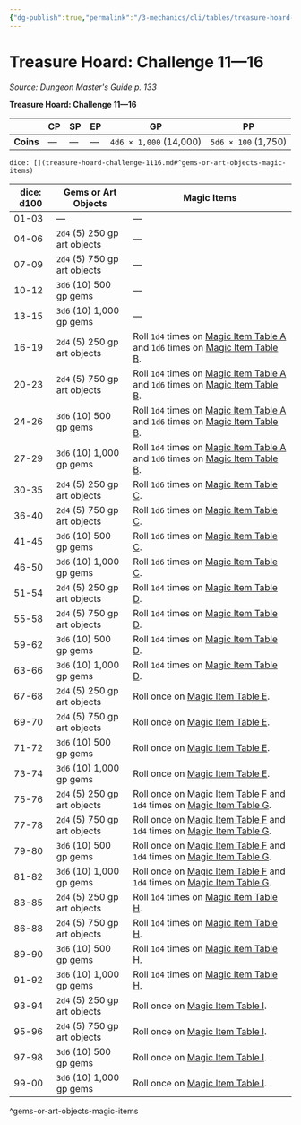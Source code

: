 ```yaml
---
{"dg-publish":true,"permalink":"/3-mechanics/cli/tables/treasure-hoard-challenge-1116/","tags":["ttrpg-cli/compendium/src/5e/dmg"],"noteIcon":""}
---
```


# Treasure Hoard: Challenge 11—16
*Source: Dungeon Master's Guide p. 133* 

**Treasure Hoard: Challenge 11—16**

|  | CP | SP | EP | GP | PP |
|--|----|----|----|----|----|
| **Coins** | — | — | — | `4d6 × 1,000` (14,000) | `5d6 × 100` (1,750) |{ #treasure-hoard-challenge-1116}


`dice: [](treasure-hoard-challenge-1116.md#^gems-or-art-objects-magic-items)`

| dice: d100 | Gems or Art Objects | Magic Items |
|------------|---------------------|-------------|
| 01-03 | — | — |
| 04-06 | `2d4` (5) 250 gp art objects | — |
| 07-09 | `2d4` (5) 750 gp art objects | — |
| 10-12 | `3d6` (10) 500 gp gems | — |
| 13-15 | `3d6` (10) 1,000 gp gems | — |
| 16-19 | `2d4` (5) 250 gp art objects | Roll `1d4` times on [Magic Item Table A](3-Mechanics/CLI/tables/magic-item-table-a.md) and `1d6` times on [Magic Item Table B](3-Mechanics/CLI/tables/magic-item-table-b.md). |
| 20-23 | `2d4` (5) 750 gp art objects | Roll `1d4` times on [Magic Item Table A](3-Mechanics/CLI/tables/magic-item-table-a.md) and `1d6` times on [Magic Item Table B](3-Mechanics/CLI/tables/magic-item-table-b.md). |
| 24-26 | `3d6` (10) 500 gp gems | Roll `1d4` times on [Magic Item Table A](3-Mechanics/CLI/tables/magic-item-table-a.md) and `1d6` times on [Magic Item Table B](3-Mechanics/CLI/tables/magic-item-table-b.md). |
| 27-29 | `3d6` (10) 1,000 gp gems | Roll `1d4` times on [Magic Item Table A](3-Mechanics/CLI/tables/magic-item-table-a.md) and `1d6` times on [Magic Item Table B](3-Mechanics/CLI/tables/magic-item-table-b.md). |
| 30-35 | `2d4` (5) 250 gp art objects | Roll `1d6` times on [Magic Item Table C](3-Mechanics/CLI/tables/magic-item-table-c.md). |
| 36-40 | `2d4` (5) 750 gp art objects | Roll `1d6` times on [Magic Item Table C](3-Mechanics/CLI/tables/magic-item-table-c.md). |
| 41-45 | `3d6` (10) 500 gp gems | Roll `1d6` times on [Magic Item Table C](3-Mechanics/CLI/tables/magic-item-table-c.md). |
| 46-50 | `3d6` (10) 1,000 gp gems | Roll `1d6` times on [Magic Item Table C](3-Mechanics/CLI/tables/magic-item-table-c.md). |
| 51-54 | `2d4` (5) 250 gp art objects | Roll `1d4` times on [Magic Item Table D](3-Mechanics/CLI/tables/magic-item-table-d.md). |
| 55-58 | `2d4` (5) 750 gp art objects | Roll `1d4` times on [Magic Item Table D](3-Mechanics/CLI/tables/magic-item-table-d.md). |
| 59-62 | `3d6` (10) 500 gp gems | Roll `1d4` times on [Magic Item Table D](3-Mechanics/CLI/tables/magic-item-table-d.md). |
| 63-66 | `3d6` (10) 1,000 gp gems | Roll `1d4` times on [Magic Item Table D](3-Mechanics/CLI/tables/magic-item-table-d.md). |
| 67-68 | `2d4` (5) 250 gp art objects | Roll once on [Magic Item Table E](3-Mechanics/CLI/tables/magic-item-table-e.md). |
| 69-70 | `2d4` (5) 750 gp art objects | Roll once on [Magic Item Table E](3-Mechanics/CLI/tables/magic-item-table-e.md). |
| 71-72 | `3d6` (10) 500 gp gems | Roll once on [Magic Item Table E](3-Mechanics/CLI/tables/magic-item-table-e.md). |
| 73-74 | `3d6` (10) 1,000 gp gems | Roll once on [Magic Item Table E](3-Mechanics/CLI/tables/magic-item-table-e.md). |
| 75-76 | `2d4` (5) 250 gp art objects | Roll once on [Magic Item Table F](3-Mechanics/CLI/tables/magic-item-table-f.md) and `1d4` times on [Magic Item Table G](3-Mechanics/CLI/tables/magic-item-table-g.md). |
| 77-78 | `2d4` (5) 750 gp art objects | Roll once on [Magic Item Table F](3-Mechanics/CLI/tables/magic-item-table-f.md) and `1d4` times on [Magic Item Table G](3-Mechanics/CLI/tables/magic-item-table-g.md). |
| 79-80 | `3d6` (10) 500 gp gems | Roll once on [Magic Item Table F](3-Mechanics/CLI/tables/magic-item-table-f.md) and `1d4` times on [Magic Item Table G](3-Mechanics/CLI/tables/magic-item-table-g.md). |
| 81-82 | `3d6` (10) 1,000 gp gems | Roll once on [Magic Item Table F](3-Mechanics/CLI/tables/magic-item-table-f.md) and `1d4` times on [Magic Item Table G](3-Mechanics/CLI/tables/magic-item-table-g.md). |
| 83-85 | `2d4` (5) 250 gp art objects | Roll `1d4` times on [Magic Item Table H](3-Mechanics/CLI/tables/magic-item-table-h.md). |
| 86-88 | `2d4` (5) 750 gp art objects | Roll `1d4` times on [Magic Item Table H](3-Mechanics/CLI/tables/magic-item-table-h.md). |
| 89-90 | `3d6` (10) 500 gp gems | Roll `1d4` times on [Magic Item Table H](3-Mechanics/CLI/tables/magic-item-table-h.md). |
| 91-92 | `3d6` (10) 1,000 gp gems | Roll `1d4` times on [Magic Item Table H](3-Mechanics/CLI/tables/magic-item-table-h.md). |
| 93-94 | `2d4` (5) 250 gp art objects | Roll once on [Magic Item Table I](3-Mechanics/CLI/tables/magic-item-table-i.md). |
| 95-96 | `2d4` (5) 750 gp art objects | Roll once on [Magic Item Table I](3-Mechanics/CLI/tables/magic-item-table-i.md). |
| 97-98 | `3d6` (10) 500 gp gems | Roll once on [Magic Item Table I](3-Mechanics/CLI/tables/magic-item-table-i.md). |
| 99-00 | `3d6` (10) 1,000 gp gems | Roll once on [Magic Item Table I](3-Mechanics/CLI/tables/magic-item-table-i.md). |
^gems-or-art-objects-magic-items